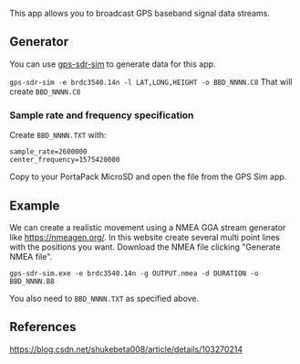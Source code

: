 This app allows you to broadcast GPS baseband signal data streams. 

## Generator
You can use [gps-sdr-sim](https://github.com/osqzss/gps-sdr-sim) to generate data for this app.  

`gps-sdr-sim -e brdc3540.14n -l LAT,LONG,HEIGHT -o BBD_NNNN.C8`
That will create `BBD_NNNN.C8`

### Sample rate and frequency specification
Create `BBD_NNNN.TXT` with:
```
sample_rate=2600000
center_frequency=1575420000
```

Copy to your PortaPack MicroSD and open the file from the GPS Sim app.

## Example
We can create a realistic movement using a NMEA GGA stream generator like https://nmeagen.org/. In this website create several multi point lines with the positions you want. Download the NMEA file clicking "Generate NMEA file".

`gps-sdr-sim.exe -e brdc3540.14n -g OUTPUT.nmea -d DURATION -o BBD_NNNN.B8`

You also need to `BBD_NNNN.TXT` as specified above.

## References
https://blog.csdn.net/shukebeta008/article/details/103270214